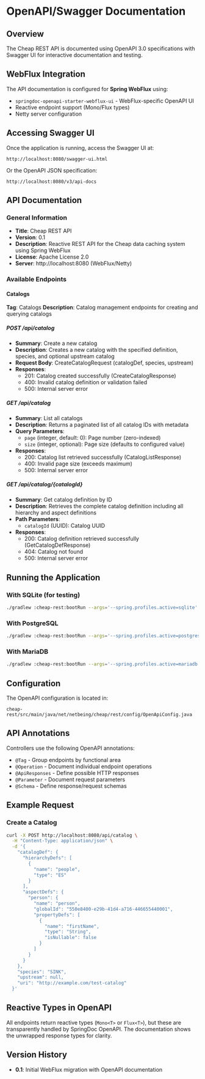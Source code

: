 # OpenAPI/Swagger Documentation

## Overview

The Cheap REST API is documented using OpenAPI 3.0 specifications with Swagger UI for interactive documentation and testing.

## WebFlux Integration

The API documentation is configured for **Spring WebFlux** using:
- `springdoc-openapi-starter-webflux-ui` - WebFlux-specific OpenAPI UI
- Reactive endpoint support (Mono/Flux types)
- Netty server configuration

## Accessing Swagger UI

Once the application is running, access the Swagger UI at:

```
http://localhost:8080/swagger-ui.html
```

Or the OpenAPI JSON specification:

```
http://localhost:8080/v3/api-docs
```

## API Documentation

### General Information

- **Title**: Cheap REST API
- **Version**: 0.1
- **Description**: Reactive REST API for the Cheap data caching system using Spring WebFlux
- **License**: Apache License 2.0
- **Server**: http://localhost:8080 (WebFlux/Netty)

### Available Endpoints

#### Catalogs

**Tag**: Catalogs
**Description**: Catalog management endpoints for creating and querying catalogs

##### POST /api/catalog
- **Summary**: Create a new catalog
- **Description**: Creates a new catalog with the specified definition, species, and optional upstream catalog
- **Request Body**: CreateCatalogRequest (catalogDef, species, upstream)
- **Responses**:
  - 201: Catalog created successfully (CreateCatalogResponse)
  - 400: Invalid catalog definition or validation failed
  - 500: Internal server error

##### GET /api/catalog
- **Summary**: List all catalogs
- **Description**: Returns a paginated list of all catalog IDs with metadata
- **Query Parameters**:
  - `page` (integer, default: 0): Page number (zero-indexed)
  - `size` (integer, optional): Page size (defaults to configured value)
- **Responses**:
  - 200: Catalog list retrieved successfully (CatalogListResponse)
  - 400: Invalid page size (exceeds maximum)
  - 500: Internal server error

##### GET /api/catalog/{catalogId}
- **Summary**: Get catalog definition by ID
- **Description**: Retrieves the complete catalog definition including all hierarchy and aspect definitions
- **Path Parameters**:
  - `catalogId` (UUID): Catalog UUID
- **Responses**:
  - 200: Catalog definition retrieved successfully (GetCatalogDefResponse)
  - 404: Catalog not found
  - 500: Internal server error

## Running the Application

### With SQLite (for testing)

```bash
./gradlew :cheap-rest:bootRun --args='--spring.profiles.active=sqlite'
```

### With PostgreSQL

```bash
./gradlew :cheap-rest:bootRun --args='--spring.profiles.active=postgres'
```

### With MariaDB

```bash
./gradlew :cheap-rest:bootRun --args='--spring.profiles.active=mariadb'
```

## Configuration

The OpenAPI configuration is located in:
```
cheap-rest/src/main/java/net/netbeing/cheap/rest/config/OpenApiConfig.java
```

## API Annotations

Controllers use the following OpenAPI annotations:
- `@Tag` - Group endpoints by functional area
- `@Operation` - Document individual endpoint operations
- `@ApiResponses` - Define possible HTTP responses
- `@Parameter` - Document request parameters
- `@Schema` - Define response/request schemas

## Example Request

### Create a Catalog

```bash
curl -X POST http://localhost:8080/api/catalog \
  -H "Content-Type: application/json" \
  -d '{
    "catalogDef": {
      "hierarchyDefs": [
        {
          "name": "people",
          "type": "ES"
        }
      ],
      "aspectDefs": {
        "person": {
          "name": "person",
          "globalId": "550e8400-e29b-41d4-a716-446655440001",
          "propertyDefs": [
            {
              "name": "firstName",
              "type": "String",
              "isNullable": false
            }
          ]
        }
      }
    },
    "species": "SINK",
    "upstream": null,
    "uri": "http://example.com/test-catalog"
  }'
```

## Reactive Types in OpenAPI

All endpoints return reactive types (`Mono<T>` or `Flux<T>`), but these are transparently handled by SpringDoc OpenAPI. The documentation shows the unwrapped response types for clarity.

## Version History

- **0.1**: Initial WebFlux migration with OpenAPI documentation
